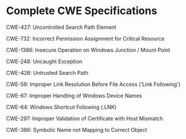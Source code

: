 

# Complete CWE Specifications

CWE-427: Uncontrolled Search Path Element

CWE-732: Incorrect Permission Assignment for Critical Resource

CWE-1386: Insecure Operation on Windows Junction / Mount Point

CWE-248: Uncaught Exception

CWE-426: Untrusted Search Path

CWE-59: Improper Link Resolution Before File Access ('Link Following')

CWE-67: Improper Handling of Windows Device Names

CWE-64: Windows Shortcut Following (.LNK)

CWE-297: Improper Validation of Certificate with Host Mismatch

CWE-386: Symbolic Name not Mapping to Correct Object